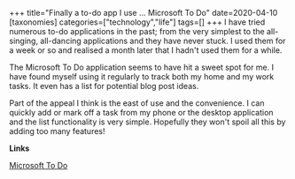 +++
title="Finally a to-do app I use ... Microsoft To Do"
date=2020-04-10
[taxonomies]
categories=["technology","life"]
tags=[]
+++
I have tried numerous to-do applications in the past; from the very simplest to the all-singing, all-dancing applications and they have never stuck. I used them for a week or so and realised a month later that I hadn't used them for a while.
<!-- more -->

The Microsoft To Do application seems to have hit a sweet spot for me. I have found myself using it regularly to track both my home and my work tasks. It even has a list for potential blog post ideas.

Part of the appeal I think is the east of use and the convenience. I can quickly add or mark off a task from my phone or the desktop application and the list functionality is very simple. Hopefully they won't spoil all this by adding too many features!

__Links__

[Microsoft To Do](https://todo.microsoft.com/tasks/)
